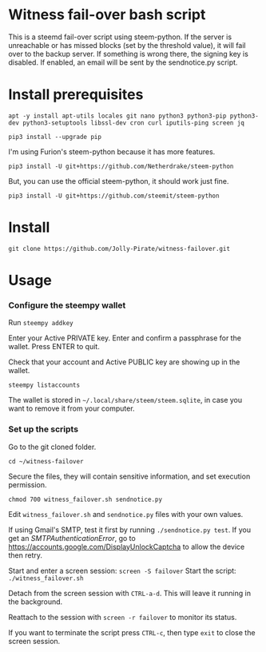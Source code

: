 # Witness fail-over bash script
This is a steemd fail-over script using steem-python. If the server is unreachable or has missed blocks (set by the threshold value), it will fail over to the backup server. If something is wrong there, the signing key is disabled. If enabled, an email will be sent by the sendnotice.py script.

# Install prerequisites
`apt -y install apt-utils locales git nano python3 python3-pip python3-dev python3-setuptools libssl-dev cron curl iputils-ping screen jq`

`pip3 install --upgrade pip`

I'm using Furion's steem-python because it has more features.

`pip3 install -U git+https://github.com/Netherdrake/steem-python`

But, you can use the official steem-python, it should work just fine.

`pip3 install -U git+https://github.com/steemit/steem-python`

# Install
`git clone https://github.com/Jolly-Pirate/witness-failover.git`

# Usage
### Configure the steempy wallet
Run `steempy addkey`

Enter your Active PRIVATE key.
Enter and confirm a passphrase for the wallet.
Press ENTER to quit.

Check that your account and Active PUBLIC key are showing up in the wallet.

`steempy listaccounts`

The wallet is stored in `~/.local/share/steem/steem.sqlite`, in case you want to remove it from your computer.

### Set up the scripts
Go to the git cloned folder.

`cd ~/witness-failover`

Secure the files, they will contain sensitive information, and set execution permission.

`chmod 700 witness_failover.sh sendnotice.py`

Edit `witness_failover.sh` and `sendnotice.py` files with your own values.

If using Gmail's SMTP, test it first by running `./sendnotice.py test`. If you get an *SMTPAuthenticationError*, go to https://accounts.google.com/DisplayUnlockCaptcha to allow the device then retry.

Start and enter a screen session: `screen -S failover`
Start the script: `./witness_failover.sh`

Detach from the screen session with `CTRL-a-d`. This will leave it running in the background.

Reattach to the session with `screen -r failover` to monitor its status.

If you want to terminate the script press `CTRL-c`, then type `exit` to close the screen session.
